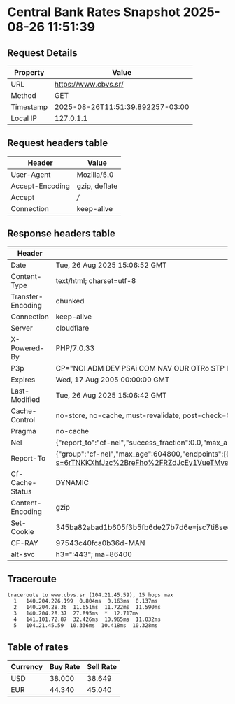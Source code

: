 # Central Bank Rates Snapshot 2025-08-26 11:51:39
## Request Details

| Property | Value |
|----------|-------|
| URL | https://www.cbvs.sr/ |
| Method | GET |
| Timestamp | 2025-08-26T11:51:39.892257-03:00 |
| Local IP | 127.0.1.1 |
    
## Request headers table

| Header | Value |
|--------|-------|
| User-Agent | Mozilla/5.0 |
| Accept-Encoding | gzip, deflate |
| Accept | */* |
| Connection | keep-alive |

    
## Response headers table
| Header | Value |
|--------|-------|
| Date | Tue, 26 Aug 2025 15:06:52 GMT |
| Content-Type | text/html; charset=utf-8 |
| Transfer-Encoding | chunked |
| Connection | keep-alive |
| Server | cloudflare |
| X-Powered-By | PHP/7.0.33 |
| P3p | CP="NOI ADM DEV PSAi COM NAV OUR OTRo STP IND DEM" |
| Expires | Wed, 17 Aug 2005 00:00:00 GMT |
| Last-Modified | Tue, 26 Aug 2025 15:06:42 GMT |
| Cache-Control | no-store, no-cache, must-revalidate, post-check=0, pre-check=0 |
| Pragma | no-cache |
| Nel | {"report_to":"cf-nel","success_fraction":0.0,"max_age":604800} |
| Report-To | {"group":"cf-nel","max_age":604800,"endpoints":[{"url":"https://a.nel.cloudflare.com/report/v4?s=6rTNKKXhfJzc%2BreFho%2FRZdJcEy1VueTMve2Pk5n4ik5QgaOtA87WO30%2FSyfjwZlTFORlWQJuOBxnUVOTRLP0D79taBUfeSiXgH0W"}]} |
| Cf-Cache-Status | DYNAMIC |
| Content-Encoding | gzip |
| Set-Cookie | 345ba82abad1b605f3b5fb6de27b7d6e=jsc7ti8sec623lip3kno51p322; HttpOnly; Path=/ |
| CF-RAY | 97543c40fca0b36d-MAN |
| alt-svc | h3=":443"; ma=86400 |

## Traceroute 

```
traceroute to www.cbvs.sr (104.21.45.59), 15 hops max
  1   140.204.226.199  0.804ms  0.163ms  0.137ms 
  2   140.204.28.36  11.651ms  11.722ms  11.590ms 
  3   140.204.28.37  27.895ms  *  12.717ms 
  4   141.101.72.87  32.426ms  10.965ms  11.032ms 
  5   104.21.45.59  10.336ms  10.418ms  10.328ms 

```


## Table of rates

| Currency | Buy Rate | Sell Rate |
|----------|----------|-----------|
| USD | 38.000 | 38.649 |
| EUR | 44.340 | 45.040 |
